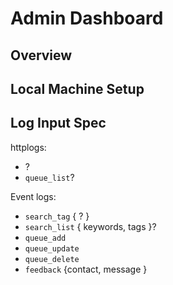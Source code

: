 Admin Dashboard
===============

Overview
--------


Local Machine Setup
-------------------


Log Input Spec
--------------

httplogs:
- ?
- `queue_list`?

Event logs:
- `search_tag` { ? }
- `search_list` { keywords, tags }?
- `queue_add`
- `queue_update`
- `queue_delete`
- `feedback` {contact, message }
